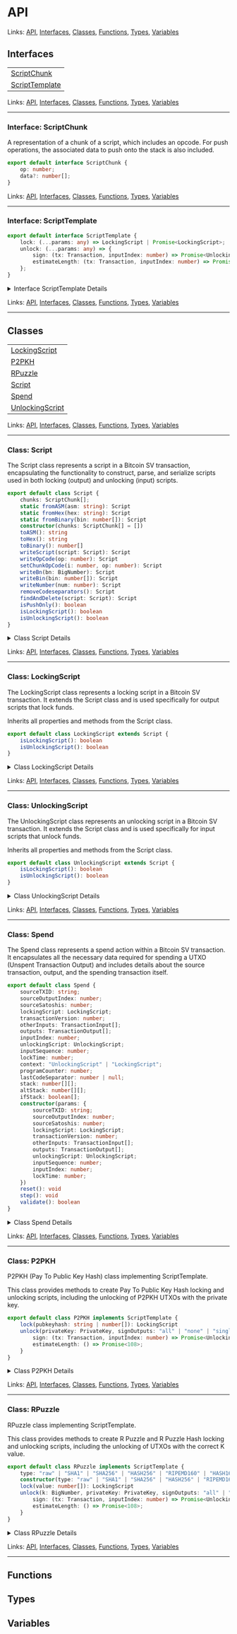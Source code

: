 # API

Links: [API](#api), [Interfaces](#interfaces), [Classes](#classes), [Functions](#functions), [Types](#types), [Variables](#variables)

## Interfaces

| |
| --- |
| [ScriptChunk](#interface-scriptchunk) |
| [ScriptTemplate](#interface-scripttemplate) |

Links: [API](#api), [Interfaces](#interfaces), [Classes](#classes), [Functions](#functions), [Types](#types), [Variables](#variables)

---

### Interface: ScriptChunk

A representation of a chunk of a script, which includes an opcode. For push operations, the associated data to push onto the stack is also included.

```ts
export default interface ScriptChunk {
    op: number;
    data?: number[];
}
```

Links: [API](#api), [Interfaces](#interfaces), [Classes](#classes), [Functions](#functions), [Types](#types), [Variables](#variables)

---
### Interface: ScriptTemplate

```ts
export default interface ScriptTemplate {
    lock: (...params: any) => LockingScript | Promise<LockingScript>;
    unlock: (...params: any) => {
        sign: (tx: Transaction, inputIndex: number) => Promise<UnlockingScript>;
        estimateLength: (tx: Transaction, inputIndex: number) => Promise<number>;
    };
}
```

<details>

<summary>Interface ScriptTemplate Details</summary>

#### Property lock

Creates a locking script with the given parameters.

```ts
lock: (...params: any) => LockingScript | Promise<LockingScript>
```

#### Property unlock

Creates a function that generates an unlocking script along with its signature and length estimation.

This method returns an object containing two functions:
1. `sign` - A function that, when called with a transaction and an input index, returns an UnlockingScript instance.
2. `estimateLength` - A function that returns the estimated length of the unlocking script in bytes.

```ts
unlock: (...params: any) => {
    sign: (tx: Transaction, inputIndex: number) => Promise<UnlockingScript>;
    estimateLength: (tx: Transaction, inputIndex: number) => Promise<number>;
}
```

</details>

Links: [API](#api), [Interfaces](#interfaces), [Classes](#classes), [Functions](#functions), [Types](#types), [Variables](#variables)

---
## Classes

| |
| --- |
| [LockingScript](#class-lockingscript) |
| [P2PKH](#class-p2pkh) |
| [RPuzzle](#class-rpuzzle) |
| [Script](#class-script) |
| [Spend](#class-spend) |
| [UnlockingScript](#class-unlockingscript) |

Links: [API](#api), [Interfaces](#interfaces), [Classes](#classes), [Functions](#functions), [Types](#types), [Variables](#variables)

---

### Class: Script

The Script class represents a script in a Bitcoin SV transaction,
encapsulating the functionality to construct, parse, and serialize
scripts used in both locking (output) and unlocking (input) scripts.

```ts
export default class Script {
    chunks: ScriptChunk[];
    static fromASM(asm: string): Script 
    static fromHex(hex: string): Script 
    static fromBinary(bin: number[]): Script 
    constructor(chunks: ScriptChunk[] = []) 
    toASM(): string 
    toHex(): string 
    toBinary(): number[] 
    writeScript(script: Script): Script 
    writeOpCode(op: number): Script 
    setChunkOpCode(i: number, op: number): Script 
    writeBn(bn: BigNumber): Script 
    writeBin(bin: number[]): Script 
    writeNumber(num: number): Script 
    removeCodeseparators(): Script 
    findAndDelete(script: Script): Script 
    isPushOnly(): boolean 
    isLockingScript(): boolean 
    isUnlockingScript(): boolean 
}
```

<details>

<summary>Class Script Details</summary>

#### Constructor

```ts
constructor(chunks: ScriptChunk[] = []) 
```

Argument Details

+ **chunks**
  + =[] - An array of script chunks to directly initialize the script.

#### Method findAndDelete

Deletes the given item wherever it appears in the current script.

```ts
findAndDelete(script: Script): Script 
```

Returns

This script instance for chaining.

Argument Details

+ **script**
  + The script containing the item to delete from the current script.

#### Method fromASM

```ts
static fromASM(asm: string): Script 
```

Returns

A new Script instance.

Argument Details

+ **asm**
  + The script in ASM string format.

Example

```ts
const script = Script.fromASM("OP_DUP OP_HASH160 abcd... OP_EQUALVERIFY OP_CHECKSIG")
```

#### Method fromBinary

```ts
static fromBinary(bin: number[]): Script 
```

Returns

A new Script instance.

Argument Details

+ **bin**
  + The script in binary array format.

Example

```ts
const script = Script.fromBinary([0x76, 0xa9, ...])
```

#### Method fromHex

```ts
static fromHex(hex: string): Script 
```

Returns

A new Script instance.

Argument Details

+ **hex**
  + The script in hexadecimal format.

Example

```ts
const script = Script.fromHex("76a9...");
```

#### Method isLockingScript

```ts
isLockingScript(): boolean 
```

Returns

True if the script is a locking script, otherwise false.

#### Method isPushOnly

```ts
isPushOnly(): boolean 
```

Returns

True if the script is push-only, otherwise false.

#### Method isUnlockingScript

```ts
isUnlockingScript(): boolean 
```

Returns

True if the script is an unlocking script, otherwise false.

#### Method removeCodeseparators

```ts
removeCodeseparators(): Script 
```

Returns

This script instance for chaining.

#### Method setChunkOpCode

```ts
setChunkOpCode(i: number, op: number): Script 
```

Returns

This script instance for chaining.

Argument Details

+ **i**
  + The index of the chunk.
+ **op**
  + The opcode to set.

#### Method toASM

```ts
toASM(): string 
```

Returns

The script in ASM string format.

#### Method toBinary

```ts
toBinary(): number[] 
```

Returns

The script in binary array format.

#### Method toHex

```ts
toHex(): string 
```

Returns

The script in hexadecimal format.

#### Method writeBin

```ts
writeBin(bin: number[]): Script 
```

Returns

This script instance for chaining.

Argument Details

+ **bin**
  + The binary data to append.

Throws

Throws an error if the data is too large to be pushed.

#### Method writeBn

```ts
writeBn(bn: BigNumber): Script 
```

Returns

This script instance for chaining.

Argument Details

+ **bn**
  + The BigNumber to append.

#### Method writeNumber

```ts
writeNumber(num: number): Script 
```

Returns

This script instance for chaining.

Argument Details

+ **num**
  + The number to append.

#### Method writeOpCode

```ts
writeOpCode(op: number): Script 
```

Returns

This script instance for chaining.

Argument Details

+ **op**
  + The opcode to append.

#### Method writeScript

```ts
writeScript(script: Script): Script 
```

Returns

This script instance for chaining.

Argument Details

+ **script**
  + The script to append.

</details>

Links: [API](#api), [Interfaces](#interfaces), [Classes](#classes), [Functions](#functions), [Types](#types), [Variables](#variables)

---
### Class: LockingScript

The LockingScript class represents a locking script in a Bitcoin SV transaction.
It extends the Script class and is used specifically for output scripts that lock funds.

Inherits all properties and methods from the Script class.

```ts
export default class LockingScript extends Script {
    isLockingScript(): boolean 
    isUnlockingScript(): boolean 
}
```

<details>

<summary>Class LockingScript Details</summary>

#### Method isLockingScript

```ts
isLockingScript(): boolean 
```

Returns

Always returns true for a LockingScript instance.

#### Method isUnlockingScript

```ts
isUnlockingScript(): boolean 
```

Returns

Always returns false for a LockingScript instance.

</details>

Links: [API](#api), [Interfaces](#interfaces), [Classes](#classes), [Functions](#functions), [Types](#types), [Variables](#variables)

---
### Class: UnlockingScript

The UnlockingScript class represents an unlocking script in a Bitcoin SV transaction.
It extends the Script class and is used specifically for input scripts that unlock funds.

Inherits all properties and methods from the Script class.

```ts
export default class UnlockingScript extends Script {
    isLockingScript(): boolean 
    isUnlockingScript(): boolean 
}
```

<details>

<summary>Class UnlockingScript Details</summary>

#### Method isLockingScript

```ts
isLockingScript(): boolean 
```

Returns

Always returns false for an UnlockingScript instance.

#### Method isUnlockingScript

```ts
isUnlockingScript(): boolean 
```

Returns

Always returns true for an UnlockingScript instance.

</details>

Links: [API](#api), [Interfaces](#interfaces), [Classes](#classes), [Functions](#functions), [Types](#types), [Variables](#variables)

---
### Class: Spend

The Spend class represents a spend action within a Bitcoin SV transaction.
It encapsulates all the necessary data required for spending a UTXO (Unspent Transaction Output)
and includes details about the source transaction, output, and the spending transaction itself.

```ts
export default class Spend {
    sourceTXID: string;
    sourceOutputIndex: number;
    sourceSatoshis: number;
    lockingScript: LockingScript;
    transactionVersion: number;
    otherInputs: TransactionInput[];
    outputs: TransactionOutput[];
    inputIndex: number;
    unlockingScript: UnlockingScript;
    inputSequence: number;
    lockTime: number;
    context: "UnlockingScript" | "LockingScript";
    programCounter: number;
    lastCodeSeparator: number | null;
    stack: number[][];
    altStack: number[][];
    ifStack: boolean[];
    constructor(params: {
        sourceTXID: string;
        sourceOutputIndex: number;
        sourceSatoshis: number;
        lockingScript: LockingScript;
        transactionVersion: number;
        otherInputs: TransactionInput[];
        outputs: TransactionOutput[];
        unlockingScript: UnlockingScript;
        inputSequence: number;
        inputIndex: number;
        lockTime: number;
    }) 
    reset(): void 
    step(): void 
    validate(): boolean 
}
```

<details>

<summary>Class Spend Details</summary>

#### Constructor

```ts
constructor(params: {
    sourceTXID: string;
    sourceOutputIndex: number;
    sourceSatoshis: number;
    lockingScript: LockingScript;
    transactionVersion: number;
    otherInputs: TransactionInput[];
    outputs: TransactionOutput[];
    unlockingScript: UnlockingScript;
    inputSequence: number;
    inputIndex: number;
    lockTime: number;
}) 
```

Argument Details

+ **params.sourceTXID**
  + The transaction ID of the source UTXO.
+ **params.sourceOutputIndex**
  + The index of the output in the source transaction.
+ **params.sourceSatoshis**
  + The amount of satoshis in the source UTXO.
+ **params.lockingScript**
  + The locking script associated with the UTXO.
+ **params.transactionVersion**
  + The version of the current transaction.
+ **params.otherInputs**
  + -
An array of other inputs in the transaction.
+ **params.outputs**
  + -
The outputs of the current transaction.
+ **params.inputIndex**
  + The index of this input in the current transaction.
+ **params.unlockingScript**
  + The unlocking script for this spend.
+ **params.inputSequence**
  + The sequence number of this input.
+ **params.lockTime**
  + The lock time of the transaction.

Example

```ts
const spend = new Spend({
  sourceTXID: "abcd1234", // sourceTXID
  sourceOutputIndex: 0, // sourceOutputIndex
  sourceSatoshis: new BigNumber(1000), // sourceSatoshis
  lockingScript: LockingScript.fromASM("OP_DUP OP_HASH160 abcd1234... OP_EQUALVERIFY OP_CHECKSIG"),
  transactionVersion: 1, // transactionVersion
  otherInputs: [{ sourceTXID: "abcd1234", sourceOutputIndex: 1, sequence: 0xffffffff }], // otherInputs
  outputs: [{ satoshis: new BigNumber(500), lockingScript: LockingScript.fromASM("OP_DUP...") }], // outputs
  inputIndex: 0, // inputIndex
  unlockingScript: UnlockingScript.fromASM("3045... 02ab..."),
  inputSequence: 0xffffffff // inputSequence
});
```

#### Method validate

```ts
validate(): boolean 
```

Returns

Returns true if the scripts are valid and the spend is legitimate, otherwise false.

Example

```ts
if (spend.validate()) {
  console.log("Spend is valid!");
} else {
  console.log("Invalid spend!");
}
```

</details>

Links: [API](#api), [Interfaces](#interfaces), [Classes](#classes), [Functions](#functions), [Types](#types), [Variables](#variables)

---
### Class: P2PKH

P2PKH (Pay To Public Key Hash) class implementing ScriptTemplate.

This class provides methods to create Pay To Public Key Hash locking and unlocking scripts, including the unlocking of P2PKH UTXOs with the private key.

```ts
export default class P2PKH implements ScriptTemplate {
    lock(pubkeyhash: string | number[]): LockingScript 
    unlock(privateKey: PrivateKey, signOutputs: "all" | "none" | "single" = "all", anyoneCanPay: boolean = false, sourceSatoshis?: number, lockingScript?: Script): {
        sign: (tx: Transaction, inputIndex: number) => Promise<UnlockingScript>;
        estimateLength: () => Promise<108>;
    } 
}
```

<details>

<summary>Class P2PKH Details</summary>

#### Method lock

Creates a P2PKH locking script for a given public key hash or address string

```ts
lock(pubkeyhash: string | number[]): LockingScript 
```

Returns

- A P2PKH locking script.

Argument Details

+ **pubkeyhash**
  + or address - An array or address representing the public key hash.

#### Method unlock

Creates a function that generates a P2PKH unlocking script along with its signature and length estimation.

The returned object contains:
1. `sign` - A function that, when invoked with a transaction and an input index,
   produces an unlocking script suitable for a P2PKH locked output.
2. `estimateLength` - A function that returns the estimated length of the unlocking script in bytes.

```ts
unlock(privateKey: PrivateKey, signOutputs: "all" | "none" | "single" = "all", anyoneCanPay: boolean = false, sourceSatoshis?: number, lockingScript?: Script): {
    sign: (tx: Transaction, inputIndex: number) => Promise<UnlockingScript>;
    estimateLength: () => Promise<108>;
} 
```

Returns

- An object containing the `sign` and `estimateLength` functions.

Argument Details

+ **privateKey**
  + The private key used for signing the transaction.
+ **signOutputs**
  + The signature scope for outputs.
+ **anyoneCanPay**
  + Flag indicating if the signature allows for other inputs to be added later.
+ **sourceSatoshis**
  + Optional. The amount being unlocked. Otherwise the input.sourceTransaction is required.
+ **lockingScript**
  + Optional. The lockinScript. Otherwise the input.sourceTransaction is required.

</details>

Links: [API](#api), [Interfaces](#interfaces), [Classes](#classes), [Functions](#functions), [Types](#types), [Variables](#variables)

---
### Class: RPuzzle

RPuzzle class implementing ScriptTemplate.

This class provides methods to create R Puzzle and R Puzzle Hash locking and unlocking scripts, including the unlocking of UTXOs with the correct K value.

```ts
export default class RPuzzle implements ScriptTemplate {
    type: "raw" | "SHA1" | "SHA256" | "HASH256" | "RIPEMD160" | "HASH160" = "raw";
    constructor(type: "raw" | "SHA1" | "SHA256" | "HASH256" | "RIPEMD160" | "HASH160" = "raw") 
    lock(value: number[]): LockingScript 
    unlock(k: BigNumber, privateKey: PrivateKey, signOutputs: "all" | "none" | "single" = "all", anyoneCanPay: boolean = false): {
        sign: (tx: Transaction, inputIndex: number) => Promise<UnlockingScript>;
        estimateLength: () => Promise<108>;
    } 
}
```

<details>

<summary>Class RPuzzle Details</summary>

#### Constructor

```ts
constructor(type: "raw" | "SHA1" | "SHA256" | "HASH256" | "RIPEMD160" | "HASH160" = "raw") 
```

Argument Details

+ **type**
  + Denotes the type of puzzle to create

#### Method lock

Creates an R puzzle locking script for a given R value or R value hash.

```ts
lock(value: number[]): LockingScript 
```

Returns

- An R puzzle locking script.

Argument Details

+ **value**
  + An array representing the R value or its hash.

#### Method unlock

Creates a function that generates an R puzzle unlocking script along with its signature and length estimation.

The returned object contains:
1. `sign` - A function that, when invoked with a transaction and an input index,
   produces an unlocking script suitable for an R puzzle locked output.
2. `estimateLength` - A function that returns the estimated length of the unlocking script in bytes.

```ts
unlock(k: BigNumber, privateKey: PrivateKey, signOutputs: "all" | "none" | "single" = "all", anyoneCanPay: boolean = false): {
    sign: (tx: Transaction, inputIndex: number) => Promise<UnlockingScript>;
    estimateLength: () => Promise<108>;
} 
```

Returns

- An object containing the `sign` and `estimateLength` functions.

Argument Details

+ **k**
  + — The K-value used to unlock the R-puzzle.
+ **privateKey**
  + The private key used for signing the transaction. If not provided, a random key will be generated.
+ **signOutputs**
  + The signature scope for outputs.
+ **anyoneCanPay**
  + Flag indicating if the signature allows for other inputs to be added later.

</details>

Links: [API](#api), [Interfaces](#interfaces), [Classes](#classes), [Functions](#functions), [Types](#types), [Variables](#variables)

---
## Functions

## Types

## Variables

